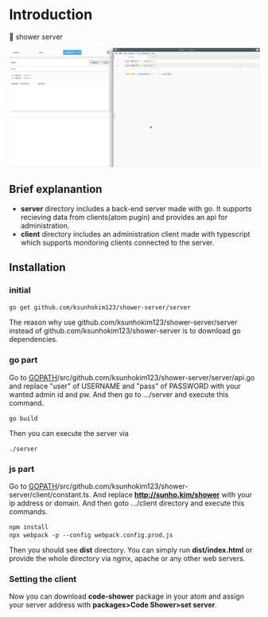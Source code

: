 
# Introduction
🚿 shower server

<img src="screenshot.png"/>

## Brief explanantion
 - **server** directory includes a back-end server made with go. It supports recieving data from clients(atom pugin) and provides an api for administration.
 - **client** directory includes an administration client made with typescript which supports monitoring clients connected to the server.
## Installation

### initial

    go get github.com/ksunhokim123/shower-server/server
The reason why use github.com/ksunhokim123/shower-server/server instead of github.com/ksunhokim123/shower-server is to download go dependencies.

### go part
Go to [GOPATH](https://github.com/golang/go/wiki/GOPATH)/src/github.com/ksunhokim123/shower-server/server/api.go and replace "user" of USERNAME and "pass" of PASSWORD with your wanted admin id and pw. And then go to .../server and execute this command.

    go build
Then you can execute the server via

    ./server

### js part
Go to [GOPATH](https://github.com/golang/go/wiki/GOPATH)/src/github.com/ksunhokim123/shower-server/client/constant.ts. And replace **http://sunho.kim/shower** with your ip address or domain.  And then goto .../client directory and execute this commands.

    npm install
    npx webpack -p --config webpack.config.prod.js
Then you should see **dist** directory. You can simply run **dist/index.html** or provide the whole directory via nginx, apache or any other web servers.

### Setting the client

Now you can download **code-shower** package in your atom and assign your server address with **packages>Code Shower>set server**.
